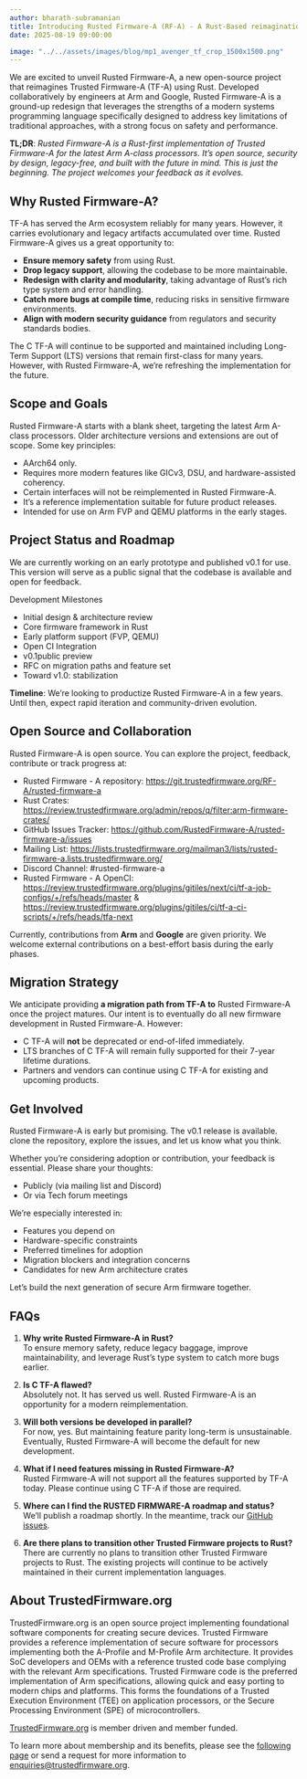 ```yaml
---
author: bharath-subramanian
title: Introducing Rusted Firmware-A (RF-A) - A Rust-Based reimagination of Trusted Firmware-A
date: 2025-08-19 09:00:00

image: "../../assets/images/blog/mp1_avenger_tf_crop_1500x1500.png"
---
```


We are excited to unveil Rusted Firmware-A, a new open-source project that reimagines Trusted Firmware-A (TF-A) using Rust. Developed collaboratively by engineers at Arm and Google, Rusted Firmware-A is a ground-up redesign that leverages the strengths of a modern systems programming language specifically designed to address key limitations of traditional approaches, with a strong focus on safety and performance.

__TL;DR__: _Rusted Firmware-A is a Rust-first implementation of Trusted Firmware-A for the latest Arm A-class processors. It’s open source, security by design, legacy-free, and built with the future in mind. This is just the beginning. The project welcomes your feedback as it evolves._

## Why Rusted Firmware-A?
TF-A has served the Arm ecosystem reliably for many years. However, it carries evolutionary and legacy artifacts accumulated over time. Rusted Firmware-A gives us a great opportunity to:

* __Ensure memory safety__ from using Rust.
* __Drop legacy support__, allowing the codebase to be more maintainable.
* __Redesign with clarity and modularity__, taking advantage of Rust’s rich type system and error handling.
* __Catch more bugs at compile time__, reducing risks in sensitive firmware environments.
* __Align with modern security guidance__ from regulators and security standards bodies.
  
The C TF-A will continue to be supported and maintained including Long-Term Support (LTS) versions that remain first-class for many years. However, with Rusted Firmware-A, we’re refreshing the implementation for the future.

## Scope and Goals
Rusted Firmware-A starts with a blank sheet, targeting the latest Arm A-class processors. Older architecture versions and extensions are out of scope. Some key principles:
* AArch64 only.
* Requires more modern features like GICv3, DSU, and hardware-assisted coherency.
* Certain interfaces will not be reimplemented in Rusted Firmware-A.
* It’s a reference implementation suitable for future product releases.
* Intended for use on Arm FVP and QEMU platforms in the early stages.

## Project Status and Roadmap
We are currently working on an early prototype and published v0.1 for use. This version will serve as a public signal that the codebase is available and open for feedback.

Development Milestones
* Initial design & architecture review
* Core firmware framework in Rust
* Early platform support (FVP, QEMU)
* Open CI Integration
* v0.1public preview
* RFC on migration paths and feature set
* Toward v1.0: stabilization

__Timeline__: We’re looking to productize Rusted Firmware-A in a few years. Until then, expect rapid iteration and community-driven evolution.

## Open Source and Collaboration
Rusted Firmware-A is open source. You can explore the project, feedback, contribute or track progress at:
* Rusted Firmware - A repository: https://git.trustedfirmware.org/RF-A/rusted-firmware-a 
* Rust Crates: https://review.trustedfirmware.org/admin/repos/q/filter:arm-firmware-crates/
* GitHub Issues Tracker: https://github.com/RustedFirmware-A/rusted-firmware-a/issues 
* Mailing List: https://lists.trustedfirmware.org/mailman3/lists/rusted-firmware-a.lists.trustedfirmware.org/ 
* Discord Channel: #rusted-firmware-a
* Rusted Firmware - A OpenCI: https://review.trustedfirmware.org/plugins/gitiles/next/ci/tf-a-job-configs/+/refs/heads/master & https://review.trustedfirmware.org/plugins/gitiles/ci/tf-a-ci-scripts/+/refs/heads/tfa-next 


Currently, contributions from __Arm__ and __Google__ are given priority. We welcome external contributions on a best-effort basis during the early phases.

## Migration Strategy
We anticipate providing __a migration path from TF-A to__ Rusted Firmware-A once the project matures. Our intent is to eventually do all new firmware development in Rusted Firmware-A.
However:
* C TF-A will __not__ be deprecated or end-of-lifed immediately.
* LTS branches of C TF-A will remain fully supported for their 7-year lifetime durations.
* Partners and vendors can continue using C TF-A for existing and upcoming products.

## Get Involved
Rusted Firmware-A is early but promising. The v0.1 release is available. clone the repository, explore the issues, and let us know what you think.

Whether you’re considering adoption or contribution, your feedback is essential. Please share your thoughts:
* Publicly (via mailing list and Discord)
* Or via Tech forum meetings

We’re especially interested in:
* Features you depend on
* Hardware-specific constraints
* Preferred timelines for adoption
* Migration blockers and integration concerns
* Candidates for new Arm architecture crates

Let’s build the next generation of secure Arm firmware together.



## FAQs

1. __Why write Rusted Firmware-A in Rust?__<br>
To ensure memory safety, reduce legacy baggage, improve maintainability, and leverage Rust’s type system to catch more bugs earlier.

2. __Is C TF-A flawed?__<br>
Absolutely not. It has served us well. Rusted Firmware-A is an opportunity for a modern reimplementation.

3. __Will both versions be developed in parallel?__<br>
For now, yes. But maintaining feature parity long-term is unsustainable. Eventually, Rusted Firmware-A will become the default for new development.

4. __What if I need features missing in Rusted Firmware-A?__<br>
Rusted Firmware-A will not support all the features supported by TF-A today. Please continue using C TF-A if those are required.

5. __Where can I find the RUSTED FIRMWARE-A roadmap and status?__<br>
We’ll publish a roadmap shortly. In the meantime, track our [GitHub issues](https://github.com/RustedFirmware-A/rusted-firmware-a/issues).

6. __Are there plans to transition other Trusted Firmware projects to Rust?__<br>
There are currently no plans to transition other Trusted Firmware projects to Rust. The existing projects will continue to be actively maintained in their current implementation languages.

## About TrustedFirmware.org

TrustedFirmware.org is an open source project implementing foundational software components for creating secure devices. Trusted Firmware provides a reference implementation of secure software for processors implementing both the A-Profile and M-Profile Arm architecture. It provides SoC developers and OEMs with a reference trusted code base complying with the relevant Arm specifications. Trusted Firmware code is the preferred implementation of Arm specifications, allowing quick and easy porting to modern chips and platforms. This forms the foundations of a Trusted Execution Environment (TEE) on application processors, or the Secure Processing Environment (SPE) of microcontrollers.

[TrustedFirmware.org](https://www.trustedfirmware.org) is member driven and member funded.

To learn more about membership and its benefits, please see the [following page](/about) or send a request for more information to enquiries@trustedfirmware.org.
